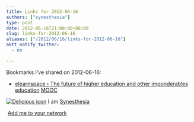 ```yaml
---
title: Links for 2012-06-16
authors: ["synesthesia"]
type: post
date: 2012-06-16T21:00:00+00:00
slug: links-for-2012-06-16 
aliases: ["/2012/06/16/links-for-2012-06-16"]
aktt_notify_twitter:
  - no

---
```

Bookmarks I&#8217;ve shared on 2012-06-16:

  * [elearnspace &rsaquo; The future of higher education and other imponderables][1] 
    [education][2] [][3] [MOOC][4] </li> </ul> 
    
    <p class="deliciouslink">
      <a href="https://del.icio.us/synesthesia" title="See all my bookmarks on del.icio.us"><img src="https://www.synesthesia.co.uk/images/deliciousicon.jpg" alt="Delicious icon" /></a>&nbsp;I am <a href="https://del.icio.us/synesthesia" title="See all my bookmarks on del.icio.us">Synesthesia</a>
    </p>
    
    <p class="deliciouslink">
      <a href="https://del.icio.us/network?add=synesthesia" title="Add me to your del.icio.us network"><img src="https://www.synesthesia.co.uk/images/add.gif" alt="" /></a>&nbsp;<a href="https://del.icio.us/network?add=synesthesia" title="Add me to your del.icio.us network">Add me to your network</a>
    </p>

 [1]: https://www.elearnspace.org/blog/2012/06/16/the-future-of-higher-education-and-other-imponderables/
 [2]: https://www.delicious.com/synesthesia/education
 [3]: https://www.delicious.com/synesthesia/
 [4]: https://www.delicious.com/synesthesia/MOOC